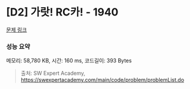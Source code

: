 # [D2] 가랏! RC카! - 1940 

[문제 링크](https://swexpertacademy.com/main/code/problem/problemDetail.do?contestProbId=AV5PjMgaALgDFAUq) 

### 성능 요약

메모리: 58,780 KB, 시간: 160 ms, 코드길이: 393 Bytes



> 출처: SW Expert Academy, https://swexpertacademy.com/main/code/problem/problemList.do
